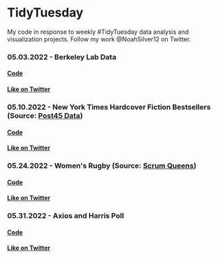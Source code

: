 # TidyTuesday
My code in response to weekly #TidyTuesday data analysis and visualization projects. Follow my work @NoahSilver12 on Twitter.

### 05.03.2022 - Berkeley Lab Data
#### [Code](https://github.com/noahsilver-are/TidyTuesday/blob/master/Code/5.3.22.R)
#### [Like on Twitter](https://twitter.com/NoahSilver12/status/1522687572102705153?s=20&t=LWpgij6f3pp85uZun9rGTg)

### 05.10.2022 - New York Times Hardcover Fiction Bestsellers (Source: [Post45 Data](https://data.post45.org/our-data/))
#### [Code](https://github.com/noahsilver-are/TidyTuesday/blob/master/Code/5.10.22.R)
#### [Like on Twitter](https://twitter.com/NoahSilver12/status/1524215611693445123?s=20&t=ITtYWoKoTLsW9QwsI6GwvQ)

### 05.24.2022 - Women's Rugby (Source: [Scrum Queens](https://scrumqueens.com/page/results-dashboard))
#### [Code](https://github.com/noahsilver-are/TidyTuesday/blob/master/Code/5.24.22.R)
#### [Like on Twitter](https://twitter.com/NoahSilver12/status/1529258658881749005?s=20&t=b5pgpnSmZucDxUslg7SdFg)

### 05.31.2022 - Axios and Harris Poll
#### [Code](https://github.com/noahsilver-are/TidyTuesday/blob/master/Code/5.31.22.R)
#### [Like on Twitter](https://twitter.com/NoahSilver12/status/1531759119899807749?s=20&t=0CgNudM1aYLamoOVuy-dNA)
